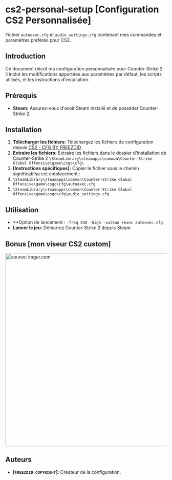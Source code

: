 # cs2-personal-setup [Configuration CS2 Personnalisée]
Fichier `autoexec.cfg` et `audio_settings.cfg` contenant mes commandes et paramètres préférés pour CS2.

## Introduction
Ce document décrit ma configuration personnalisée pour Counter-Strike 2. Il inclut les modifications apportées aux paramètres par défaut, les scripts utilisés, et les instructions d'installation.

## Prérequis
* **Steam:** Assurez-vous d'avoir Steam installé et de posséder Counter-Strike 2.

## Installation
1. **Télécharger les fichiers:** Téléchargez les fichiers de configuration depuis [CS2 - CFG BY FREEZDID]( ) .
2. **Extraire les fichiers:** Extraire les fichiers dans le dossier d'installation de Counter-Strike 2 `\SteamLibrary\steamapps\common\Counter-Strike Global Offensive\game\csgo\cfg\`
3. **[Instructions spécifiques]:** Copier le fichier sous le chemin significatifsa cet emplacement :
4. `\SteamLibrary\steamapps\common\Counter-Strike Global Offensive\game\csgo\cfg\autoexec.cfg`
5. `\SteamLibrary\steamapps\common\Counter-Strike Global Offensive\game\csgo\cfg\audio_settings.cfg`

## Utilisation
* **Option de lancement : `-freq 240 -high -vulkan +exec autoexec.cfg`
* **Lancer le jeu:** Démarrez Counter-Strike 2 depuis Steam

## Bonus [mon viseur CS2 custom]

<a href="https://imgur.com/Rpkjpld"><img src="https://i.imgur.com/Rpkjpld.gif" title="source: imgur.com" width="800" height="600" /></a>

## Auteurs
* **[`FREEZDID COPYRIGHT`]:** Créateur de la configuration.
